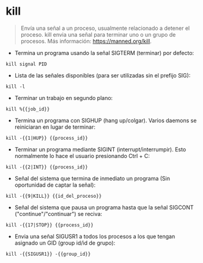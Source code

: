 # kill

> Envía una señal a un proceso, usualmente relacionado a detener el proceso.
> kill envia una señal para terminar uno o un grupo de procesos.
> Más información: <https://manned.org/kill>.

- Termina un programa usando la señal SIGTERM (terminar) por defecto:

`kill signal PID`

- Lista de las señales disponibles (para ser utilizadas sin el prefijo SIG):

`kill -l`

- Terminar un trabajo en segundo plano:

`kill %{{job_id}}`

- Termina un programa con  SIGHUP (hang up/colgar). Varios daemons se reiniciaran en lugar de terminar:

`kill -{{1|HUP}} {{process_id}}`

- Terminar un programa mediante SIGINT (interrupt/interrumpir). Esto normalmente lo hace el usuario presionando Ctrl + C:

`kill -{{2|INT}} {{process_id}}`

- Señal del sistema que termina de inmediato un programa (Sin oportunidad de captar la señal):

`kill -{{9|KILL}} {{id_del_proceso}}`

- Señal del sistema que pausa un programa hasta que la señal SIGCONT ("continue"/"continuar") se reciva:

`kill -{{17|STOP}} {{process_id}}`

- Envia una señal SIGUSR1 a todos los procesos a los que tengan asignado un GID (group id/id de grupo):

`kill -{{SIGUSR1}} -{{group_id}}`
